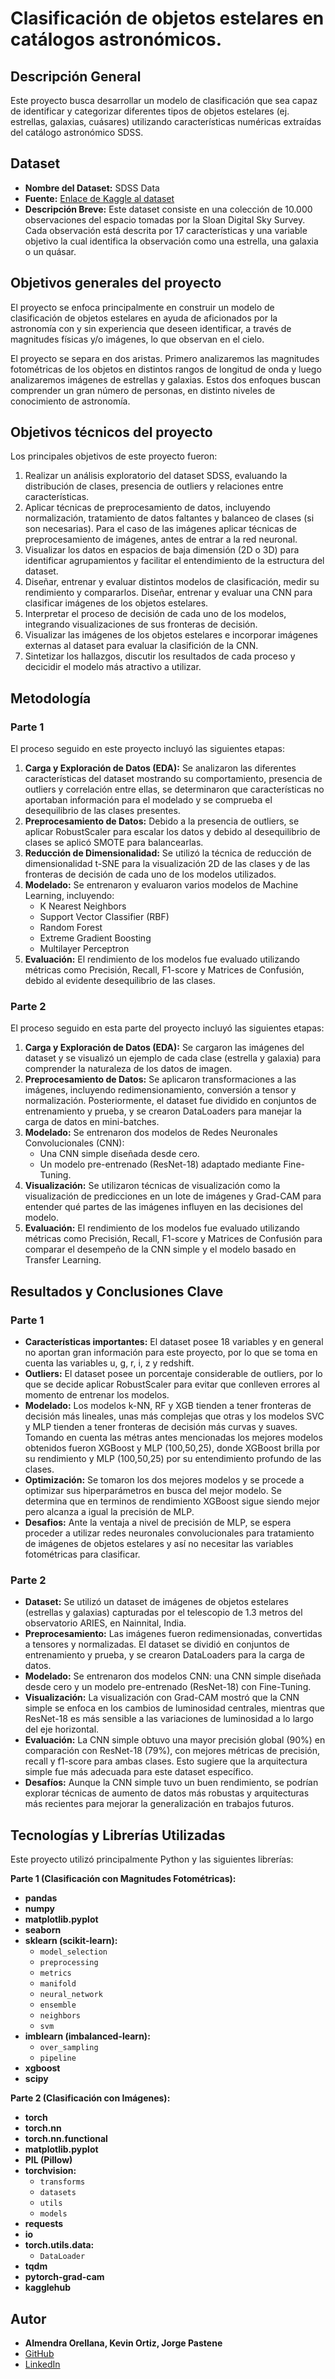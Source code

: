 # Clasificación de objetos estelares en catálogos astronómicos.

## Descripción General

Este proyecto busca desarrollar un modelo de clasificación que sea capaz de identificar y categorizar diferentes tipos de objetos estelares (ej. estrellas, galaxias, cuásares) utilizando características numéricas extraídas del catálogo astronómico SDSS.

## Dataset

* **Nombre del Dataset:** SDSS Data
* **Fuente:** [Enlace de Kaggle al dataset](https://www.kaggle.com/code/farazrahman/predicting-star-galaxy-quasar-with-svm)
* **Descripción Breve:** Este dataset consiste en una colección de 10.000 observaciones del espacio tomadas por la Sloan Digital Sky Survey. Cada observación está descrita por 17 características y una variable objetivo la cual identifica la observación como una estrella, una galaxia o un quásar.

## Objetivos generales del proyecto

El proyecto se enfoca principalmente en construir un modelo de clasificación de objetos estelares en ayuda de aficionados por la astronomía con y sin experiencia que deseen identificar, a través de magnitudes físicas y/o imágenes, lo que observan en el cielo.

El proyecto se separa en dos aristas. Primero analizaremos las magnitudes fotométricas de los objetos en distintos rangos de longitud de onda y luego analizaremos imágenes de estrellas y galaxias. Estos dos enfoques buscan comprender un gran número de personas, en distinto niveles de conocimiento de astronomía.

## Objetivos técnicos del proyecto

Los principales objetivos de este proyecto fueron:

1. Realizar un análisis exploratorio del dataset SDSS, evaluando la distribución de clases, presencia de outliers y relaciones entre características.
2. Aplicar técnicas de preprocesamiento de datos, incluyendo normalización, tratamiento de datos faltantes y balanceo de clases (si son necesarias). Para el caso de las imágenes aplicar técnicas de preprocesamiento de imágenes, antes de entrar a la red neuronal.
3. Visualizar los datos en espacios de baja dimensión (2D o 3D) para identificar agrupamientos y facilitar el entendimiento de la estructura del dataset. 
4. Diseñar, entrenar y evaluar distintos modelos de clasificación, medir su rendimiento y compararlos. Diseñar, entrenar y evaluar una CNN para clasificar imágenes de los objetos estelares.
5. Interpretar el proceso de decisión de cada uno de los modelos, integrando visualizaciones de sus fronteras de decisión.
6. Visualizar las imágenes de los objetos estelares e incorporar imágenes externas al dataset para evaluar la clasifición de la CNN.
7. Sintetizar los hallazgos, discutir los resultados de cada proceso y decicidir el modelo más atractivo a utilizar.

## Metodología

### Parte 1

El proceso seguido en este proyecto incluyó las siguientes etapas:

1.  **Carga y Exploración de Datos (EDA):** Se analizaron las diferentes características del dataset mostrando su comportamiento, presencia de outliers y correlación entre ellas, se determinaron que características no aportaban información para el modelado y se comprueba el desequilibrio de las clases presentes.
2.  **Preprocesamiento de Datos:** Debido a la presencia de outliers, se aplicar RobustScaler para escalar los datos y debido al desequilibrio de clases se aplicó SMOTE para balancearlas.
3.  **Reducción de Dimensionalidad:** Se utilizó la técnica de reducción de dimensionalidad t-SNE para la visualización 2D de las clases y de las fronteras de decisión de cada uno de los modelos utilizados.
4.  **Modelado:** Se entrenaron y evaluaron varios modelos de Machine Learning, incluyendo:
    * K Nearest Neighbors
    * Support Vector Classifier (RBF)
    * Random Forest
    * Extreme Gradient Boosting
    * Multilayer Perceptron
5.  **Evaluación:** El rendimiento de los modelos fue evaluado utilizando métricas como Precisión, Recall, F1-score y Matrices de Confusión, debido al evidente desequilibrio de las clases.

### Parte 2

El proceso seguido en esta parte del proyecto incluyó las siguientes etapas:

1.  **Carga y Exploración de Datos (EDA):** Se cargaron las imágenes del dataset y se visualizó un ejemplo de cada clase (estrella y galaxia) para comprender la naturaleza de los datos de imagen.
2.  **Preprocesamiento de Datos:** Se aplicaron transformaciones a las imágenes, incluyendo redimensionamiento, conversión a tensor y normalización. Posteriormente, el dataset fue dividido en conjuntos de entrenamiento y prueba, y se crearon DataLoaders para manejar la carga de datos en mini-batches.
3.  **Modelado:** Se entrenaron dos modelos de Redes Neuronales Convolucionales (CNN):
    *   Una CNN simple diseñada desde cero.
    *   Un modelo pre-entrenado (ResNet-18) adaptado mediante Fine-Tuning.
4.  **Visualización:** Se utilizaron técnicas de visualización como la visualización de predicciones en un lote de imágenes y Grad-CAM para entender qué partes de las imágenes influyen en las decisiones del modelo.
5.  **Evaluación:** El rendimiento de los modelos fue evaluado utilizando métricas como Precisión, Recall, F1-score y Matrices de Confusión para comparar el desempeño de la CNN simple y el modelo basado en Transfer Learning.

## Resultados y Conclusiones Clave

### Parte 1

* **Características importantes:** El dataset posee 18 variables y en general no aportan gran información para este proyecto, por lo que se toma en cuenta las variables u, g, r, i, z y redshift. 
* **Outliers:** El dataset posee un porcentaje considerable de outliers, por lo que se decide aplicar RobustScaler para evitar que conlleven errores al momento de entrenar los modelos.
* **Modelado:** Los modelos k-NN, RF y XGB tienden a tener fronteras de decisión más lineales, unas más complejas que otras y los modelos SVC y MLP tienden a tener fronteras de decisión más curvas y suaves. Tomando en cuenta las métras antes mencionadas los mejores modelos obtenidos fueron XGBoost y MLP (100,50,25), donde XGBoost brilla por su rendimiento y MLP (100,50,25) por su entendimiento profundo de las clases.
* **Optimización:** Se tomaron los dos mejores modelos y se procede a optimizar sus hiperparámetros en busca del mejor modelo. Se determina que en terminos de rendimiento XGBoost sigue siendo mejor pero alcanza a igual la precisión de MLP.
* **Desafios:** Ante la ventaja a nivel de precisión de MLP, se espera proceder a utilizar redes neuronales convolucionales para tratamiento de imágenes de objetos estelares y así no necesitar las variables fotométricas para clasificar.

### Parte 2

*   **Dataset:** Se utilizó un dataset de imágenes de objetos estelares (estrellas y galaxias) capturadas por el telescopio de 1.3 metros del observatorio ARIES, en Nainnital, India.
*   **Preprocesamiento:** Las imágenes fueron redimensionadas, convertidas a tensores y normalizadas. El dataset se dividió en conjuntos de entrenamiento y prueba, y se crearon DataLoaders para la carga de datos.
*   **Modelado:** Se entrenaron dos modelos CNN: una CNN simple diseñada desde cero y un modelo pre-entrenado (ResNet-18) con Fine-Tuning.
*   **Visualización:** La visualización con Grad-CAM mostró que la CNN simple se enfoca en los cambios de luminosidad centrales, mientras que ResNet-18 es más sensible a las variaciones de luminosidad a lo largo del eje horizontal.
*   **Evaluación:** La CNN simple obtuvo una mayor precisión global (90%) en comparación con ResNet-18 (79%), con mejores métricas de precisión, recall y f1-score para ambas clases. Esto sugiere que la arquitectura simple fue más adecuada para este dataset específico.
*   **Desafíos:** Aunque la CNN simple tuvo un buen rendimiento, se podrían explorar técnicas de aumento de datos más robustas y arquitecturas más recientes para mejorar la generalización en trabajos futuros.

## Tecnologías y Librerías Utilizadas

Este proyecto utilizó principalmente Python y las siguientes librerías:

**Parte 1 (Clasificación con Magnitudes Fotométricas):**

*   **pandas**
*   **numpy**
*   **matplotlib.pyplot** 
*   **seaborn**
*   **sklearn (scikit-learn):**
    *   `model_selection`
    *   `preprocessing`
    *   `metrics`
    *   `manifold`
    *   `neural_network`
    *   `ensemble`
    *   `neighbors`
    *   `svm`
*   **imblearn (imbalanced-learn):**
    *   `over_sampling`
    *   `pipeline`
*   **xgboost** 
*   **scipy**

**Parte 2 (Clasificación con Imágenes):**

*   **torch** 
*   **torch.nn**
*   **torch.nn.functional** 
*   **matplotlib.pyplot** 
*   **PIL (Pillow)** 
*   **torchvision:**
    *   `transforms`
    *   `datasets`
    *   `utils`
    *   `models`
*   **requests**
*   **io** 
*   **torch.utils.data:**
    *   `DataLoader`
*   **tqdm** 
*   **pytorch-grad-cam** 
*   **kagglehub**
   
## Autor

* **Almendra Orellana, Kevin Ortiz, Jorge Pastene**
* [GitHub](https://github.com/Kevin2558)
* [LinkedIn](https://www.linkedin.com/in/kevin-ortiz-collao-16376a275/)
